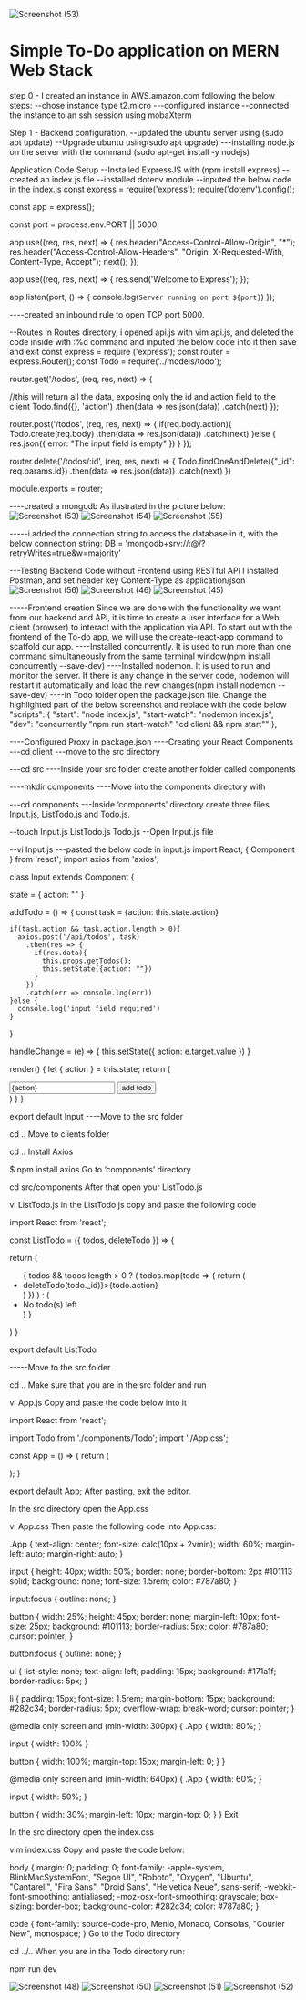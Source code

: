 ![Screenshot (53)](https://user-images.githubusercontent.com/83962622/119127432-3aa2b080-ba2c-11eb-84bb-d289f31532ad.png)
# Simple To-Do application on MERN Web Stack
step 0 - I created an instance in AWS.amazon.com following the below steps:
--chose instance type t2.micro
---configured instance
--connected the instance to an ssh session using mobaXterm

Step 1 - Backend configuration.
--updated the ubuntu server using (sudo apt update)
--Upgrade ubuntu using(sudo apt upgrade)
---installing node.js on the server with the command (sudo apt-get install -y nodejs)

Application Code Setup
--Installed ExpressJS with (npm install express)
--created an index.js file
--installed dotenv module
--inputed the below code in the index.js 
const express = require('express');
require('dotenv').config();

const app = express();

const port = process.env.PORT || 5000;

app.use((req, res, next) => {
res.header("Access-Control-Allow-Origin", "\*");
res.header("Access-Control-Allow-Headers", "Origin, X-Requested-With, Content-Type, Accept");
next();
});

app.use((req, res, next) => {
res.send('Welcome to Express');
});

app.listen(port, () => {
console.log(`Server running on port ${port}`)
});

----created an inbound rule to open TCP port 5000.

--Routes
In Routes directory, i opened api.js with vim api.js, and deleted the code inside with :%d command and inputed the below code into it then save and exit
const express = require ('express');
const router = express.Router();
const Todo = require('../models/todo');

router.get('/todos', (req, res, next) => {

//this will return all the data, exposing only the id and action field to the client
Todo.find({}, 'action')
.then(data => res.json(data))
.catch(next)
});

router.post('/todos', (req, res, next) => {
if(req.body.action){
Todo.create(req.body)
.then(data => res.json(data))
.catch(next)
}else {
res.json({
error: "The input field is empty"
})
}
});

router.delete('/todos/:id', (req, res, next) => {
Todo.findOneAndDelete({"_id": req.params.id})
.then(data => res.json(data))
.catch(next)
})

module.exports = router;

----created a mongodb 
As ilustrated in the picture below:
![Screenshot (53)](https://user-images.githubusercontent.com/83962622/119127463-455d4580-ba2c-11eb-8543-4c2e3c04fa66.png)
![Screenshot (54)](https://user-images.githubusercontent.com/83962622/119127485-4bebbd00-ba2c-11eb-81d0-769cabf7da36.png)
![Screenshot (55)](https://user-images.githubusercontent.com/83962622/119127499-4ee6ad80-ba2c-11eb-96d8-39daf9591cbd.png)

-----i added the connection string to access the database in it, with the below connection string:
DB = 'mongodb+srv://<username>:<password>@<network-address>/<dbname>?retryWrites=true&w=majority'
 
---Testing Backend Code without Frontend using RESTful API
  I installed Postman, and set header key Content-Type as application/json
  ![Screenshot (56)](https://user-images.githubusercontent.com/83962622/119130222-d41f9180-ba2f-11eb-8067-8863771fadf2.png)
![Screenshot (46)](https://user-images.githubusercontent.com/83962622/119130473-34163800-ba30-11eb-98d9-5d5186c18b3d.png)
![Screenshot (45)](https://user-images.githubusercontent.com/83962622/119130532-42645400-ba30-11eb-9913-7de235096ad0.png)

  -----Frontend creation
  Since we are done with the functionality we want from our backend and API, it is time to create a user interface for a Web client (browser) to interact with the application via API. To start out with the frontend of the To-do app, we will use the create-react-app command to scaffold our app.
  ----Installed concurrently. It is used to run more than one command simultaneously from the same terminal window(npm install concurrently --save-dev)
  ----Installed nodemon. It is used to run and monitor the server. If there is any change in the server code, nodemon will restart it automatically and load the new changes(npm install nodemon --save-dev)
  ----In Todo folder open the package.json file. Change the highlighted part of the below screenshot and replace with the code below
  "scripts": {
"start": "node index.js",
"start-watch": "nodemon index.js",
"dev": "concurrently \"npm run start-watch\" \"cd client && npm start\""
},
  
  ----Configured Proxy in package.json
  ----Creating your React Components
  ---cd client
---move to the src directory

---cd src
----Inside your src folder create another folder called components

----mkdir components
----Move into the components directory with

---cd components
---Inside ‘components’ directory create three files Input.js, ListTodo.js and Todo.js.

--touch Input.js ListTodo.js Todo.js
--Open Input.js file

--vi Input.js
  ---pasted the below code in input.js
  import React, { Component } from 'react';
import axios from 'axios';

class Input extends Component {

state = {
action: ""
}

addTodo = () => {
const task = {action: this.state.action}

    if(task.action && task.action.length > 0){
      axios.post('/api/todos', task)
        .then(res => {
          if(res.data){
            this.props.getTodos();
            this.setState({action: ""})
          }
        })
        .catch(err => console.log(err))
    }else {
      console.log('input field required')
    }

}

handleChange = (e) => {
this.setState({
action: e.target.value
})
}

render() {
let { action } = this.state;
return (
<div>
<input type="text" onChange={this.handleChange} value={action} />
<button onClick={this.addTodo}>add todo</button>
</div>
)
}
}

export default Input
  ----Move to the src folder

cd ..
Move to clients folder

cd ..
Install Axios

$ npm install axios
Go to ‘components’ directory

cd src/components
After that open your ListTodo.js

vi ListTodo.js
in the ListTodo.js copy and paste the following code

import React from 'react';

const ListTodo = ({ todos, deleteTodo }) => {

return (
<ul>
{
todos &&
todos.length > 0 ?
(
todos.map(todo => {
return (
<li key={todo._id} onClick={() => deleteTodo(todo._id)}>{todo.action}</li>
)
})
)
:
(
<li>No todo(s) left</li>
)
}
</ul>
)
}

export default ListTodo
  
  -----Move to the src folder

cd ..
Make sure that you are in the src folder and run

vi App.js
Copy and paste the code below into it

import React from 'react';

import Todo from './components/Todo';
import './App.css';

const App = () => {
return (
<div className="App">
<Todo />
</div>
);
}

export default App;
After pasting, exit the editor.

In the src directory open the App.css

vi App.css
Then paste the following code into App.css:

.App {
text-align: center;
font-size: calc(10px + 2vmin);
width: 60%;
margin-left: auto;
margin-right: auto;
}

input {
height: 40px;
width: 50%;
border: none;
border-bottom: 2px #101113 solid;
background: none;
font-size: 1.5rem;
color: #787a80;
}

input:focus {
outline: none;
}

button {
width: 25%;
height: 45px;
border: none;
margin-left: 10px;
font-size: 25px;
background: #101113;
border-radius: 5px;
color: #787a80;
cursor: pointer;
}

button:focus {
outline: none;
}

ul {
list-style: none;
text-align: left;
padding: 15px;
background: #171a1f;
border-radius: 5px;
}

li {
padding: 15px;
font-size: 1.5rem;
margin-bottom: 15px;
background: #282c34;
border-radius: 5px;
overflow-wrap: break-word;
cursor: pointer;
}

@media only screen and (min-width: 300px) {
.App {
width: 80%;
}

input {
width: 100%
}

button {
width: 100%;
margin-top: 15px;
margin-left: 0;
}
}

@media only screen and (min-width: 640px) {
.App {
width: 60%;
}

input {
width: 50%;
}

button {
width: 30%;
margin-left: 10px;
margin-top: 0;
}
}
Exit

In the src directory open the index.css

vim index.css
Copy and paste the code below:

body {
margin: 0;
padding: 0;
font-family: -apple-system, BlinkMacSystemFont, "Segoe UI", "Roboto", "Oxygen",
"Ubuntu", "Cantarell", "Fira Sans", "Droid Sans", "Helvetica Neue",
sans-serif;
-webkit-font-smoothing: antialiased;
-moz-osx-font-smoothing: grayscale;
box-sizing: border-box;
background-color: #282c34;
color: #787a80;
}

code {
font-family: source-code-pro, Menlo, Monaco, Consolas, "Courier New",
monospace;
}
Go to the Todo directory

cd ../..
When you are in the Todo directory run:

npm run dev
  
  ![Screenshot (48)](https://user-images.githubusercontent.com/83962622/119133196-89077d80-ba33-11eb-9c37-bc6f414c31ee.png)
![Screenshot (50)](https://user-images.githubusercontent.com/83962622/119133209-8b69d780-ba33-11eb-82de-bd4f800e33fb.png)
![Screenshot (51)](https://user-images.githubusercontent.com/83962622/119133225-8e64c800-ba33-11eb-898a-0e2ba7e7d263.png)
![Screenshot (52)](https://user-images.githubusercontent.com/83962622/119133232-90c72200-ba33-11eb-978e-7cc53f911fdb.png)

  
  
  




